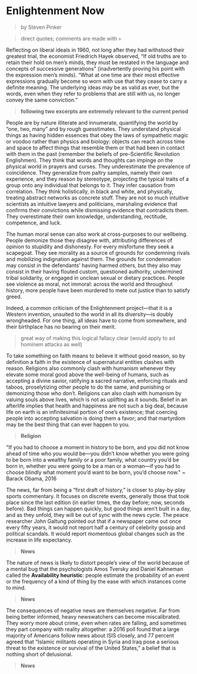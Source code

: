 # Enlightenment Now
> by Steven Pinker

> direct quotes; comments are made with `>`

Reflecting on liberal ideals in 1960, not long after they had withstood their greatest trial, the economist Friedrich Hayek observed, “If old truths are to retain their hold on men’s minds, they must be restated in the language and concepts of successive generations” (inadvertently proving his point with the expression men’s minds). “What at one time are their most effective expressions gradually become so worn with use that they cease to carry a definite meaning. The underlying ideas may be as valid as ever, but the words, even when they refer to problems that are still with us, no longer convey the same conviction.”

> **following two excerpts are extremely relevant to the current period**

People are by nature illiterate and innumerate, quantifying the world by “one, two, many” and by rough guesstimates. They understand physical things as having hidden essences that obey the laws of sympathetic magic or voodoo rather than physics and biology: objects can reach across time and space to affect things that resemble them or that had been in contact with them in the past (remember the beliefs of pre–Scientific Revolution Englishmen). They think that words and thoughts can impinge on the physical world in prayers and curses. They underestimate the prevalence of coincidence. They generalize from paltry samples, namely their own experience, and they reason by stereotype, projecting the typical traits of a group onto any individual that belongs to it. They infer causation from correlation. They think holistically, in black and white, and physically, treating abstract networks as concrete stuff. They are not so much intuitive scientists as intuitive lawyers and politicians, marshaling evidence that confirms their convictions while dismissing evidence that contradicts them. They overestimate their own knowledge, understanding, rectitude, competence, and luck.

The human moral sense can also work at cross-purposes to our wellbeing. People demonize those they disagree with, attributing differences of opinion to stupidity and dishonesty. For every misfortune they seek a scapegoat. They see morality as a source of grounds for condemning rivals and mobilizing indignation against them. The grounds for condemnation may consist in the defendants’ having harmed others, but they also may consist in their having flouted custom, questioned authority, undermined tribal solidarity, or engaged in unclean sexual or dietary practices. People see violence as moral, not immoral: across the world and throughout history, more people have been murdered to mete out justice than to satisfy greed.

Indeed, a common criticism of the Enlightenment project—that it is a Western invention, unsuited to the world in all its diversity—is doubly wrongheaded. For one thing, all ideas have to come from somewhere, and their birthplace has no bearing on their merit. 
> great way of making this logical fallacy clear (would apply to ad hominem attacks as well)

To take something on faith means to believe it without good reason, so by definition a faith in the existence of supernatural entities clashes with reason. Religions also commonly clash with humanism whenever they elevate some moral good above the well-being of humans, such as accepting a divine savior, ratifying a sacred narrative, enforcing rituals and taboos, proselytizing other people to do the same, and punishing or demonizing those who don’t. Religions can also clash with humanism by valuing souls above lives, which is not as uplifting as it sounds. Belief in an afterlife implies that health and happiness are not such a big deal, because life on earth is an infinitesimal portion of one’s existence; that coercing people into accepting salvation is doing them a favor; and that martyrdom may be the best thing that can ever happen to you.
> **Religion**

"If you had to choose a moment in history to be born, and you did not know ahead of time who you would be—you didn’t know whether you were going to be born into a wealthy family or a poor family, what country you’d be born in, whether you were going to be a man or a woman—if you had to choose blindly what moment you’d want to be born, you’d choose now."  ~ Barack Obama, 2016

The news, far from being a “first draft of history,” is closer to play-by-play sports commentary. It focuses on discrete events, generally those that took place since the last edition (in earlier times, the day before; now, seconds before). Bad things can happen quickly, but good things aren’t built in a day, and as they unfold, they will be out of sync with the news cycle. The peace researcher John Galtung pointed out that if a newspaper came out once every fifty years, it would not report half a century of celebrity gossip and political scandals. It would report momentous global changes such as the increase in life expectancy.
> **News**

The nature of news is likely to distort people’s view of the world because of a mental bug that the psychologists Amos Tversky and Daniel Kahneman called the **Availability heuristic**: people estimate the probability of an event or the frequency of a kind of thing by the ease with which instances come to mind.
> **News**

The consequences of negative news are themselves negative. Far from being better informed, heavy newswatchers can become miscalibrated. They worry more about crime, even when rates are falling, and sometimes they part company with reality altogether: a 2016 poll found that a large majority of Americans follow news about ISIS closely, and 77 percent agreed that “Islamic militants operating in Syria and Iraq pose a serious threat to the existence or survival of the United States,” a belief that is nothing short of delusional.
> **News**

